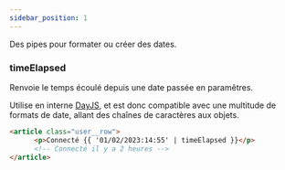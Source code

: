 ```yaml
---
sidebar_position: 1
---
```


Des pipes pour formater ou créer des dates.

### timeElapsed

Renvoie le temps écoulé depuis une date passée en paramêtres.

Utilise en interne [DayJS](https://day.js.org), et est donc compatible avec une multitude de
formats de date, allant des chaînes de caractères aux objets.

```html
<article class="user__row">
      <p>Connecté {{ '01/02/2023:14:55' | timeElapsed }}</p>
      <!-- Connecté il y a 2 heures -->
</article>
```
